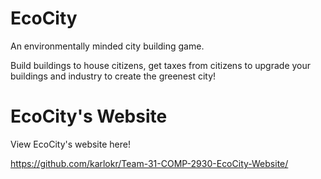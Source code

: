 # EcoCity
An environmentally minded city building game.

Build buildings to house citizens, get taxes from citizens to upgrade your buildings and industry to create the greenest city!

# EcoCity's Website
View EcoCity's website here!

https://github.com/karlokr/Team-31-COMP-2930-EcoCity-Website/
